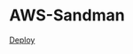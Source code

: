 # AWS-Sandman

[Deploy]([URL](http://ace181b34333f42608a785cb6071b7b4-1801460767.us-east-1.elb.amazonaws.com/))
